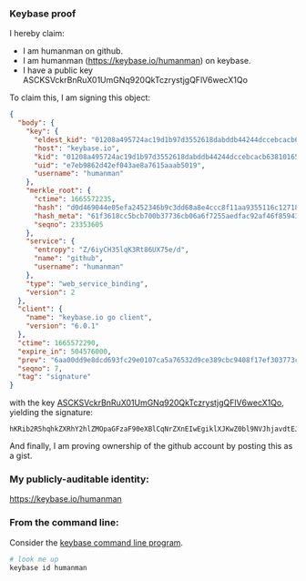 ### Keybase proof

I hereby claim:

  * I am humanman on github.
  * I am humanman (https://keybase.io/humanman) on keybase.
  * I have a public key ASCKSVckrBnRuX01UmGNq920QkTczrystjgQFlV6wecX1Qo

To claim this, I am signing this object:

```json
{
  "body": {
    "key": {
      "eldest_kid": "01208a495724ac19d1b97d3552618dabddb44244dccebcacb6381016557ac1e717d50a",
      "host": "keybase.io",
      "kid": "01208a495724ac19d1b97d3552618dabddb44244dccebcacb6381016557ac1e717d50a",
      "uid": "e7eb9862d42ef043ae8a7615aaab5019",
      "username": "humanman"
    },
    "merkle_root": {
      "ctime": 1665572235,
      "hash": "d0d469044e05efa2452346b9c3dd68a8e4ccc8f11aa9355116c1271861add8fe2fce80345a7e3edd16c7327e385f3b6c3b2d2d8f2a613b9f9ccebb9222244e63",
      "hash_meta": "61f3618cc5bcb700b37736cb06a6f7255aedfac92af46f85943bd4602954d729",
      "seqno": 23353605
    },
    "service": {
      "entropy": "Z/6iyCH35lqK3Rt86UX75e/d",
      "name": "github",
      "username": "humanman"
    },
    "type": "web_service_binding",
    "version": 2
  },
  "client": {
    "name": "keybase.io go client",
    "version": "6.0.1"
  },
  "ctime": 1665572290,
  "expire_in": 504576000,
  "prev": "6aa00dd9e8dcd693fc29e0107ca5a76532d9ce389cbc9408f17ef303773cb3c5",
  "seqno": 7,
  "tag": "signature"
}
```

with the key [ASCKSVckrBnRuX01UmGNq920QkTczrystjgQFlV6wecX1Qo](https://keybase.io/humanman), yielding the signature:

```
hKRib2R5hqhkZXRhY2hlZMOpaGFzaF90eXBlCqNrZXnEIwEgiklXJKwZ0bl9NVJhjavdtEJE3M68rLY4EBZVesHnF9UKp3BheWxvYWTESpcCB8QgaqAN2ejc1pP8KeAQfKWnZTLZzjicvJQI8X7zA3c8s8XEIPouAtrI6tNxWq5Kxgi9ZfmU9LW6JA/SibjWFi+nsTw1AgHCo3NpZ8RAoXP1jjmLNA6pdW/oCDAuU3zL/Lt9WRt86tHlZzSKMD4y8daM6CGpT2n/2DT9LQHhYxMKXvbUQGqUC0bVb11bCqhzaWdfdHlwZSCkaGFzaIKkdHlwZQildmFsdWXEIPUCl7sU3t2A5VtjhMLwEbXpvAFuv6Fj0WlEJar54g0yo3RhZ80CAqd2ZXJzaW9uAQ==

```

And finally, I am proving ownership of the github account by posting this as a gist.

### My publicly-auditable identity:

https://keybase.io/humanman

### From the command line:

Consider the [keybase command line program](https://keybase.io/download).

```bash
# look me up
keybase id humanman
```
